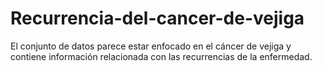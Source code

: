 # Recurrencia-del-cancer-de-vejiga
El conjunto de datos  parece estar enfocado en el cáncer de vejiga y contiene información relacionada con las recurrencias de la enfermedad. 
